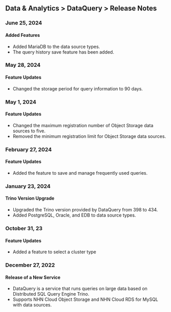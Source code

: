 ## Data & Analytics > DataQuery > Release Notes

### June 25, 2024
#### Added Features
* Added MariaDB to the data source types.
* The query history save feature has been added.

### May 28, 2024
#### Feature Updates
* Changed the storage period for query information to 90 days.

### May 1, 2024
#### Feature Updates
* Changed the maximum registration number of Object Storage data sources to five.
* Removed the minimum registration limit for Object Storage data sources.

### February 27, 2024
#### Feature Updates
- Added the feature to save and manage frequently used queries.

### January 23, 2024   
#### Trino Version Upgrade
* Upgraded the Trino version provided by DataQuery from 398 to 434.
* Added PostgreSQL, Oracle, and EDB to data source types.

### October 31, 23
#### Feature Updates
* Added a feature to select a cluster type

### December 27, 2022

#### Release of a New Service

* DataQuery is a service that runs queries on large data based on Distributed SQL Query Engine Trino.
* Supports NHN Cloud Object Storage and NHN Cloud RDS for MySQL with data sources.
